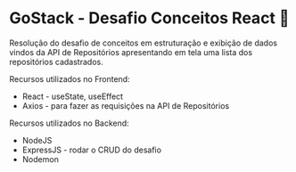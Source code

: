 # GoStack - Desafio Conceitos React 🚀

Resolução do desafio de conceitos em estruturação e exibição de dados vindos da API de Repositórios apresentando em tela uma lista dos repositórios cadastrados.

Recursos utilizados no Frontend:
- React - useState, useEffect
- Axios - para fazer as requisições na API de Repositórios

Recursos utilizados no Backend:
- NodeJS
- ExpressJS - rodar o CRUD do desafio
- Nodemon
